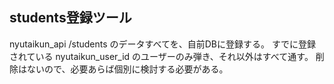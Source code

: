 ## students登録ツール

nyutaikun_api /students のデータすべてを、自前DBに登録する。
すでに登録されている nyutaikun_user_id のユーザーのみ弾き、それ以外はすべて通す。
削除はないので、必要あらば個別に検討する必要がある。